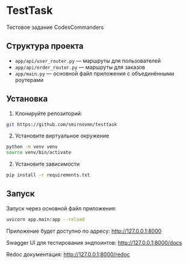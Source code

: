 # TestTask

Тестовое задание CodesCommanders

## Структура проекта

- `app/api/user_router.py` — маршруты для пользователей  
- `app/api/order_router.py` — маршруты для заказов  
- `app/main.py` — основной файл приложения с объединёнными роутерами  

## Установка

1. Клонируйте репозиторий:

```bash
git https://github.com/smirnovmn/testtask
```

2. Установите виртуальное окружение 

```bash
python -m venv venv
source venv/bin/activate
```

2. Установите зависимости 

```bash
pip install -r requirements.txt
```

## Запуск 

Запуск через основной файл приложения:

```bash
uvicorn app.main:app --reload
```

Приложение будет доступно по адресу:
http://127.0.0.1:8000

Swagger UI для тестирования эндпоинтов:
http://127.0.0.1:8000/docs

Redoc документация:
http://127.0.0.1:8000/redoc

